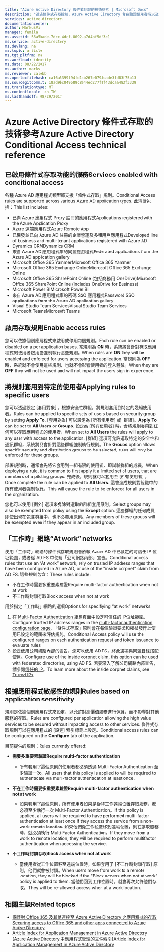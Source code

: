 ```yaml
---
title: "Azure Active Directory 條件式存取的技術參考 | Microsoft Docs"
description: "透過條件式存取控制，Azure Active Directory 會在驗證使用者時以及允許存取應用程式之前，檢查您挑選的特定條件。 一旦符合這些條件，就會驗證使用者並允許存取應用程式。"
services: active-directory.
documentationcenter: 
author: MarkusVi
manager: femila
ms.assetid: 56a5bade-7dcc-4dcf-8092-a7d4bf5df3c1
ms.service: active-directory
ms.devlang: na
ms.topic: article
ms.tgt_pltfrm: na
ms.workload: identity
ms.date: 08/22/2017
ms.author: markvi
ms.reviewer: calebb
ms.openlocfilehash: ca16a5399f94fd1ab267e0798cade3fd83f75b13
ms.sourcegitcommit: 18ad9bc049589c8e44ed277f8f43dcaa483f3339
ms.translationtype: MT
ms.contentlocale: zh-TW
ms.lasthandoff: 08/29/2017
---
```

# <a name="azure-active-directory-conditional-access-technical-reference"></a><span data-ttu-id="092ff-104">Azure Active Directory 條件式存取的技術參考</span><span class="sxs-lookup"><span data-stu-id="092ff-104">Azure Active Directory Conditional Access technical reference</span></span>

## <a name="services-enabled-with-conditional-access"></a><span data-ttu-id="092ff-105">已啟用條件式存取功能的服務</span><span class="sxs-lookup"><span data-stu-id="092ff-105">Services enabled with conditional access</span></span>

<span data-ttu-id="092ff-106">各種 Azure AD 應用程式類型都支援「條件式存取」規則。</span><span class="sxs-lookup"><span data-stu-id="092ff-106">Conditional Access rules are supported across various Azure AD application types.</span></span> <span data-ttu-id="092ff-107">此清單包括：</span><span class="sxs-lookup"><span data-stu-id="092ff-107">This list includes:</span></span>


* <span data-ttu-id="092ff-108">已向 Azure 應用程式 Proxy 註冊的應用程式</span><span class="sxs-lookup"><span data-stu-id="092ff-108">Applications registered with the Azure Application Proxy</span></span>
* <span data-ttu-id="092ff-109">Azure 遠端應用程式</span><span class="sxs-lookup"><span data-stu-id="092ff-109">Azure Remote App</span></span>
* <span data-ttu-id="092ff-110">已開發並已向 Azure AD 註冊的企業營運及多租用戶應用程式</span><span class="sxs-lookup"><span data-stu-id="092ff-110">Developed line of business and multi-tenant applications registered with Azure AD</span></span>
* <span data-ttu-id="092ff-111">Dynamics CRM</span><span class="sxs-lookup"><span data-stu-id="092ff-111">Dynamics CRM</span></span>
* <span data-ttu-id="092ff-112">來自 Azure AD 應用程式庫的同盟應用程式</span><span class="sxs-lookup"><span data-stu-id="092ff-112">Federated applications from the Azure AD application gallery</span></span>
* <span data-ttu-id="092ff-113">Microsoft Office 365 Yammer</span><span class="sxs-lookup"><span data-stu-id="092ff-113">Microsoft Office 365 Yammer</span></span>
* <span data-ttu-id="092ff-114">Microsoft Office 365 Exchange Online</span><span class="sxs-lookup"><span data-stu-id="092ff-114">Microsoft Office 365 Exchange Online</span></span>
* <span data-ttu-id="092ff-115">Microsoft Office 365 SharePoint Online (包括商務用 OneDrive)</span><span class="sxs-lookup"><span data-stu-id="092ff-115">Microsoft Office 365 SharePoint Online (includes OneDrive for Business)</span></span>
* <span data-ttu-id="092ff-116">Microsoft Power BI</span><span class="sxs-lookup"><span data-stu-id="092ff-116">Microsoft Power BI</span></span> 
* <span data-ttu-id="092ff-117">來自 Azure AD 應用程式庫的密碼 SSO 應用程式</span><span class="sxs-lookup"><span data-stu-id="092ff-117">Password SSO applications from the Azure AD application gallery</span></span>
* <span data-ttu-id="092ff-118">Visual Studio Team Services</span><span class="sxs-lookup"><span data-stu-id="092ff-118">Visual Studio Team Services</span></span>
* <span data-ttu-id="092ff-119">Microsoft Teams</span><span class="sxs-lookup"><span data-stu-id="092ff-119">Microsoft Teams</span></span>









## <a name="enable-access-rules"></a><span data-ttu-id="092ff-120">啟用存取規則</span><span class="sxs-lookup"><span data-stu-id="092ff-120">Enable access rules</span></span>
<span data-ttu-id="092ff-121">您可以依據個別應用程式來啟用或停用每個規則。</span><span class="sxs-lookup"><span data-stu-id="092ff-121">Each rule can be enabled or disabled on a per application bases.</span></span> <span data-ttu-id="092ff-122">當規則為 **ON** 時，系統將會針對存取應用程式的使用者啟用並強制執行這些規則。</span><span class="sxs-lookup"><span data-stu-id="092ff-122">When rules are **ON** they will be enabled and enforced for users accessing the application.</span></span> <span data-ttu-id="092ff-123">當規則為 **OFF** 時，系統就不會使用這些規則，也就不會影響使用者的登入體驗。</span><span class="sxs-lookup"><span data-stu-id="092ff-123">When they are **OFF** they will not be used and will not impact the users sign in experience.</span></span>

## <a name="applying-rules-to-specific-users"></a><span data-ttu-id="092ff-124">將規則套用到特定的使用者</span><span class="sxs-lookup"><span data-stu-id="092ff-124">Applying rules to specific users</span></span>
<span data-ttu-id="092ff-125">您可以透過設定 [套用對象] ，根據安全性群組，將規則套用到特定的幾組使用者。</span><span class="sxs-lookup"><span data-stu-id="092ff-125">Rules can be applied to specific sets of users based on security group by setting **Apply To**.</span></span> <span data-ttu-id="092ff-126">[套用對象] 可以設定為 [所有使用者] 或 [群組]。</span><span class="sxs-lookup"><span data-stu-id="092ff-126">**Apply To** can be set to **All Users** or **Groups**.</span></span> <span data-ttu-id="092ff-127">設定為 [所有使用者]  時，會將規則套用到任何可以存取應用程式的使用者。</span><span class="sxs-lookup"><span data-stu-id="092ff-127">When set to **All Users** the rules will apply to any user with access to the application.</span></span> <span data-ttu-id="092ff-128">[群組]  選項可允許選取特定的安全性和通訊群組，系統將只會針對這些群組強制執行規則。</span><span class="sxs-lookup"><span data-stu-id="092ff-128">The **Groups** option allows specific security and distribution groups to be selected, rules will only be enforced for these groups.</span></span>

<span data-ttu-id="092ff-129">部署規則時，通常會先將它套用到一組有限的使用者，即試驗群組的成員。</span><span class="sxs-lookup"><span data-stu-id="092ff-129">When deploying a rule,  it is common to first apply it a limited set of users, that are members of a piloting groups.</span></span> <span data-ttu-id="092ff-130">完成後，規則就可以套用至 [所有使用者] 。</span><span class="sxs-lookup"><span data-stu-id="092ff-130">Once complete the rule can be applied to **All Users**.</span></span> <span data-ttu-id="092ff-131">這會造成規則對組織中的所有使用者強制執行。</span><span class="sxs-lookup"><span data-stu-id="092ff-131">This will cause the rule to be enforced for all users in the organization.</span></span>

<span data-ttu-id="092ff-132">您也可以使用 [例外]  選項來免除對選取的群組套用原則。</span><span class="sxs-lookup"><span data-stu-id="092ff-132">Select groups may also be exempted from policy using the **Except** option.</span></span> <span data-ttu-id="092ff-133">這些群組的任何成員即使出現在包含群組中，也不必套用原則。</span><span class="sxs-lookup"><span data-stu-id="092ff-133">Any members of these groups will be exempted even if they appear in an included group.</span></span>

## <a name="at-work-networks"></a><span data-ttu-id="092ff-134">「工作時」網路</span><span class="sxs-lookup"><span data-stu-id="092ff-134">“At work” networks</span></span>
<span data-ttu-id="092ff-135">使用「工作時」網路的條件式存取規則會依賴 Azure AD 中已設定的可信任 IP 位址範圍，或者從 AD FS 中使用「公司網路內部」宣告。</span><span class="sxs-lookup"><span data-stu-id="092ff-135">Conditional access rules that use an “At work” network, rely on trusted IP address ranges that have been configured in Azure AD, or use of the "inside corpnet" claim from AD FS.</span></span> <span data-ttu-id="092ff-136">這些規則包含：</span><span class="sxs-lookup"><span data-stu-id="092ff-136">These rules include:</span></span>

* <span data-ttu-id="092ff-137">不在工作時需要多重要素驗證</span><span class="sxs-lookup"><span data-stu-id="092ff-137">Require multi-factor authentication when not at work</span></span>
* <span data-ttu-id="092ff-138">不工作時封鎖存取</span><span class="sxs-lookup"><span data-stu-id="092ff-138">Block access when not at work</span></span>

<span data-ttu-id="092ff-139">用於指定「工作時」網路的選項</span><span class="sxs-lookup"><span data-stu-id="092ff-139">Options for specifiying “at work” networks</span></span>

1. <span data-ttu-id="092ff-140">在 [Multi-Factor Authentication 組態頁面](../multi-factor-authentication/multi-factor-authentication-whats-next.md)中設定可信任的 IP位址範圍。</span><span class="sxs-lookup"><span data-stu-id="092ff-140">Configure trusted IP address ranges in the [multi-factor authentication configuration page](../multi-factor-authentication/multi-factor-authentication-whats-next.md).</span></span> <span data-ttu-id="092ff-141">「條件式存取」原則會在每個驗證要求和權杖發行上使用已設定的範圍來評估規則。</span><span class="sxs-lookup"><span data-stu-id="092ff-141">Conditional Access policy will use the configured ranges on each authentication request and token issuance to evaluate rules.</span></span> 
2. <span data-ttu-id="092ff-142">設定使用公司網路內部的宣告，您可以使用 AD FS，將此選項與同盟目錄搭配使用。</span><span class="sxs-lookup"><span data-stu-id="092ff-142">Configure use of the inside corpnet claim, this option can be used with federated directories, using AD FS.</span></span> <span data-ttu-id="092ff-143">若要深入了解公司網路內部宣告，請參閱[信任的 IP](../multi-factor-authentication/multi-factor-authentication-whats-next.md#trusted-ips)。</span><span class="sxs-lookup"><span data-stu-id="092ff-143">To learn more about the inside corpnet claims, see [Tusted IPs](../multi-factor-authentication/multi-factor-authentication-whats-next.md#trusted-ips).</span></span>


## <a name="rules-based-on-application-sensitivity"></a><span data-ttu-id="092ff-144">根據應用程式敏感性的規則</span><span class="sxs-lookup"><span data-stu-id="092ff-144">Rules based on application sensitivity</span></span>
<span data-ttu-id="092ff-145">規則是依據個別應用程式來設定，以允許對高價值服務進行保護，而不影響對其他服務的存取。</span><span class="sxs-lookup"><span data-stu-id="092ff-145">Rules are configured per application allowing the high value services to be secured without impacting access to other services.</span></span> <span data-ttu-id="092ff-146">條件式存取規則可以在應用程式的 [設定]  索引標籤上設定。</span><span class="sxs-lookup"><span data-stu-id="092ff-146">Conditional access rules can be configured on the  **Configure** tab of the application.</span></span> 

<span data-ttu-id="092ff-147">目前提供的規則︰</span><span class="sxs-lookup"><span data-stu-id="092ff-147">Rules currently offered:</span></span>

* <span data-ttu-id="092ff-148">**需要多重要素驗證**</span><span class="sxs-lookup"><span data-stu-id="092ff-148">**Require multi-factor authentication**</span></span>
  
  * <span data-ttu-id="092ff-149">所有套用了這個原則的使用者都必須透過 Multi-Factor Authentication 至少驗證一次。</span><span class="sxs-lookup"><span data-stu-id="092ff-149">All users that this policy is applied to will be required to authenticate via multi-factor authentication at least once.</span></span>
* <span data-ttu-id="092ff-150">**不在工作時需要多重要素驗證**</span><span class="sxs-lookup"><span data-stu-id="092ff-150">**Require multi-factor authentication when not at work**</span></span>
  
  * <span data-ttu-id="092ff-151">如果套用了這個原則，所有使用者如果是從非工作遠端位置存取服務，都必須至少執行一次 Multi-Factor Authentication。</span><span class="sxs-lookup"><span data-stu-id="092ff-151">If this policy is applied, all users will be required to have performed multi-factor authentication at least once if they access the service from a non-work remote location.</span></span> <span data-ttu-id="092ff-152">如果他們從工作位置移到遠端位置，則在存取服務時，就必須執行 Multi-Factor Authentication。</span><span class="sxs-lookup"><span data-stu-id="092ff-152">If they move from a work to remote location, they will be required to perform multifactor authentication when accessing the service.</span></span>
* <span data-ttu-id="092ff-153">**不工作時封鎖存取**</span><span class="sxs-lookup"><span data-stu-id="092ff-153">**Block access when not at work**</span></span> 
  
  * <span data-ttu-id="092ff-154">當使用者從工作位置移至遠端位置時，如果套用了 [不工作時封鎖存取] 原則，他們就會被封鎖。</span><span class="sxs-lookup"><span data-stu-id="092ff-154">When users move from work to a remote location, they will be blocked if the "Block access when not at work" policy is applied to them.</span></span>  <span data-ttu-id="092ff-155">當他們回到工作位置時，就會再次允許他們存取。</span><span class="sxs-lookup"><span data-stu-id="092ff-155">They will be re-allowed access when at a work location.</span></span>

## <a name="related-topics"></a><span data-ttu-id="092ff-156">相關主題</span><span class="sxs-lookup"><span data-stu-id="092ff-156">Related topics</span></span>
* [<span data-ttu-id="092ff-157">保護對 Office 365 及其他連接至 Azure Active Directory 之應用程式的存取</span><span class="sxs-lookup"><span data-stu-id="092ff-157">Securing access to Office 365 and other apps connected to Azure Active Directory</span></span>](active-directory-conditional-access.md)
* [<span data-ttu-id="092ff-158">Article Index for Application Management in Azure Active Directory (Azure Active Directory 中應用程式管理的文件索引)</span><span class="sxs-lookup"><span data-stu-id="092ff-158">Article Index for Application Management in Azure Active Directory</span></span>](active-directory-apps-index.md)

